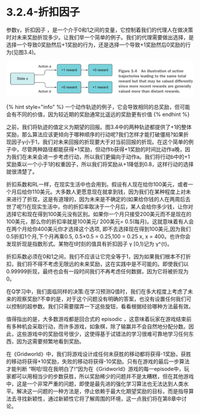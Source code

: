 # 3.2.4-折扣因子

参数γ，折扣因子 ，是一个介于0和1之间的变量，它控制着我们的代理人在做决策时对未来奖励折现多少。让我们举一个简单的例子。我们的代理需要做出选择，是选择一个导致0奖励然后+1奖励的行为，还是选择一个导致+1奖励然后0奖励的行为\(见图3.4\)。

![&#x56FE;3.4](../../.gitbook/assets/image%20%2880%29.png)

{% hint style="info" %}
一个动作轨迹的例子，它会导致相同的总奖励，但可能会有不同的价值，因为较近期的奖励通常比遥远的奖励更有价值
{% endhint %}

之前，我们将轨迹的值定义为期望的回报。图3.4中的两种轨迹都提供了+1的整体奖励，那么算法应该更倾向于哪种顺序的行动呢?我们怎样才能打破僵局?如果折现因子γ小于1，我们对未来回报的折现要大于对当前回报的折现。在这个简单的例子中，尽管两种路径都能获得+1奖励，但动作b获得+1奖励的时间比动作a晚，因为我们在未来会进一步考虑行动，所以我们更偏向于动作a。我们将行动b中的+1奖励乘以一个小于1的权重因子，所以我们将奖励从+1降低到0.8，这样行动的选择就很清楚了。

折扣系数和RL一样，在现实生活中也会用到。假设有人现在给你100美元，或者一个月后给你110美元。大多数人更愿意现在就拿到钱，因为我们在某种程度上对未来进行了折现，这是有道理的，因为未来是不确定的\(如果给你钱的人在两周后去世了呢?\)在现实生活中，你的折扣率取决于一个月后，某人会给你多少钱，让你对选择它和现在得到100美元没有区别。如果你一个月只接受200美元而不是现在的100美元，那么你的折扣率就是100美元/ 200美元= 0.5\(每月\)。这就意味着有人会在两个月给你400美元你才选择这个选项, 即不去选择现在得到100美元,因为我们0.5折扣1个月,下个月再乘0.5, 0.5×0.5 = 0.25,100 = 0.25 x, x = 400。也许你会发现折现是指数形式。某物在t时刻的值具有折扣因子 γ \[0,1\)记为 γ^{t}。

折扣系数必须在0和1之间，我们不应该让它完全等于1，因为如果我们根本不打折扣，我们将不得不考虑无限远的未来奖励，这在实践中是不可能的。即使我们以0.99999折现，最终也会有一段时间我们不再考虑任何数据，因为它将被折现为0。

在Q学习中，我们面临同样的决策:在学习预测Q值时，我们在多大程度上考虑了未来的观察奖励?不幸的是，对于这个问题没有明确的答案，也没有设置任何我们可以控制的超参数。我们只需要摆弄一下这些旋钮，看看根据经验哪种方法最有效。

值得指出的是，大多数游戏都是回合式的 episodic ，这意味着玩家在游戏结束前有多种机会采取行动，而许多游戏，如象棋，除了输赢并不会自然地分配分数。因此，这些游戏中的奖励信号很少，这使得基于试错法的学习很难可靠地学习任何东西，因为这需要频繁地看到奖励。

在《Gridworld》中，我们将游戏设计成任何未获胜的移动都将获得-1奖励，获胜的移动将获得+10奖励，失败的移动将获得-10奖励。只有在游戏的最后一步算法才能判断 “啊哈!现在我明白了!“因为在《Gridworld》游戏的每一episode中，玩家都可以用相当少的步数获胜，所以奖励稀少的问题并不是太糟糕，但在其他游戏中，这是一个非常严重的问题，即使是最先进的强化学习算法也无法达到人类水平。解决这一问题的一种方法是，停止依赖于最大化期望奖励的目标，而是指导算法去寻找新颖性，通过新颖性它将了解周围的环境，这一点我们将在第8章中讨论。










